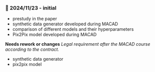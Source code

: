 ### 💠 2024/11/23 - initial

- prestudy in the paper
- synthetic data generator developed during MACAD
- comparison of different models and their hyperparameters
- Pix2Pix model developed during MACAD

**Needs rework or changes**
_Legal requirement after the MACAD course according to the contract._

- synthetic data generator
- pix2pix model

